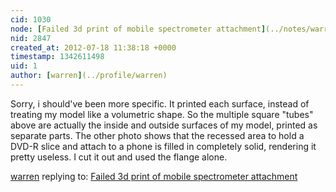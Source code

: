 ```yaml
---
cid: 1030
node: [Failed 3d print of mobile spectrometer attachment](../notes/warren/7-17-2012/failed-3d-print-mobile-spectrometer-attachment)
nid: 2847
created_at: 2012-07-18 11:38:18 +0000
timestamp: 1342611498
uid: 1
author: [warren](../profile/warren)
---
```


Sorry, i should've been more specific. It printed each surface, instead of treating my model like a volumetric shape. So the multiple square "tubes" above are actually the inside and outside surfaces of my model, printed as separate parts. The other photo shows that the recessed area to hold a DVD-R slice and attach to a phone is filled in completely solid, rendering it pretty useless. I cut it out and used the flange alone.

[warren](../profile/warren) replying to: [Failed 3d print of mobile spectrometer attachment](../notes/warren/7-17-2012/failed-3d-print-mobile-spectrometer-attachment)

